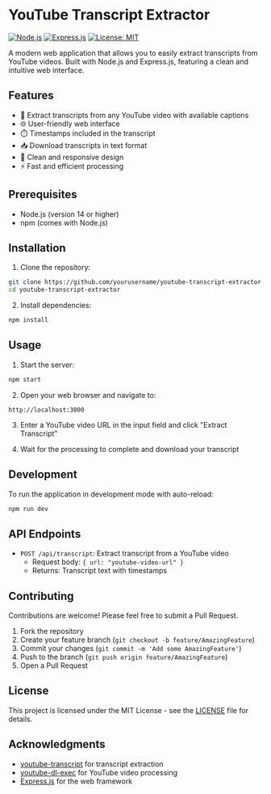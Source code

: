 # YouTube Transcript Extractor

[![Node.js](https://img.shields.io/badge/Node.js-43853D?style=for-the-badge&logo=node.js&logoColor=white)](https://nodejs.org/)
[![Express.js](https://img.shields.io/badge/Express.js-404D59?style=for-the-badge)](https://expressjs.com/)
[![License: MIT](https://img.shields.io/badge/License-MIT-yellow.svg)](https://opensource.org/licenses/MIT)

A modern web application that allows you to easily extract transcripts from YouTube videos. Built with Node.js and Express.js, featuring a clean and intuitive web interface.

## Features

- 🎥 Extract transcripts from any YouTube video with available captions
- 🌐 User-friendly web interface
- ⏱️ Timestamps included in the transcript
- 📥 Download transcripts in text format
- 🎨 Clean and responsive design
- ⚡ Fast and efficient processing

## Prerequisites

- Node.js (version 14 or higher)
- npm (comes with Node.js)

## Installation

1. Clone the repository:
```bash
git clone https://github.com/yourusername/youtube-transcript-extractor.git
cd youtube-transcript-extractor
```

2. Install dependencies:
```bash
npm install
```

## Usage

1. Start the server:
```bash
npm start
```

2. Open your web browser and navigate to:
```
http://localhost:3000
```

3. Enter a YouTube video URL in the input field and click "Extract Transcript"

4. Wait for the processing to complete and download your transcript

## Development

To run the application in development mode with auto-reload:

```bash
npm run dev
```

## API Endpoints

- `POST /api/transcript`: Extract transcript from a YouTube video
  - Request body: `{ url: "youtube-video-url" }`
  - Returns: Transcript text with timestamps

## Contributing

Contributions are welcome! Please feel free to submit a Pull Request.

1. Fork the repository
2. Create your feature branch (`git checkout -b feature/AmazingFeature`)
3. Commit your changes (`git commit -m 'Add some AmazingFeature'`)
4. Push to the branch (`git push origin feature/AmazingFeature`)
5. Open a Pull Request

## License

This project is licensed under the MIT License - see the [LICENSE](LICENSE) file for details.

## Acknowledgments

- [youtube-transcript](https://www.npmjs.com/package/youtube-transcript) for transcript extraction
- [youtube-dl-exec](https://www.npmjs.com/package/youtube-dl-exec) for YouTube video processing
- [Express.js](https://expressjs.com/) for the web framework 